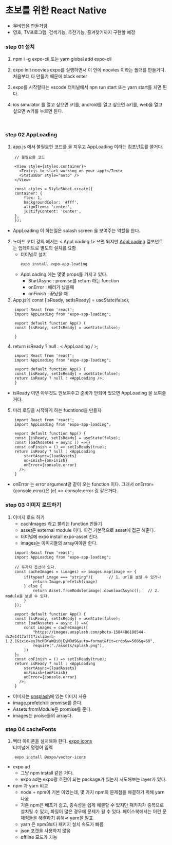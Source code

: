 # 초보를 위한 React Native

- 무비앱을 만들거임
- 영호, TV프로그램, 검색기능, 추천기능, 즐겨찾기까지 구현할 예정

### step 01 설치

1. npm i -g expo-cli 또는
   yarn global add expo-cli

2. expo init noovies
   expo를 실행하면서 이 안에 noovies 이라는 폴더를 만들거다.
   처음부터 다 만들기 때문에 black enter

3. expo를 시작할때는 vscode 터미널에서 npn run start 또는 yarn start를 치면 된다.

4. ios simulator 를 열고 싶으면 i키를, android를 열고 싶으면 a키를, web을 열고 싶으면 w키를 누르면 된다.

<br>

### step 02 AppLoading

1. app.js 에서 불필요한 코드를 을 지우고 AppLoading 이라는 컴포넌트를 쓸거다.

```
    // 불필요한 코드

    <View style={styles.container}>
      <Text>js to start working on your app!</Text>
      <StatusBar style="auto" />
    </View>

    const styles = StyleSheet.create({
    container: {
        flex: 1,
        backgroundColor: '#fff',
        alignItems: 'center',
        justifyContent: 'center',
    },
    });
```

- AppLoading 이 하는일은 splash screen 을 보여주는 역할을 한다.

2. 노마드 코더 강의 에서는 < AppLoading /> 쓰면 되지만 [AppLoading](https://docs.expo.io/versions/latest/sdk/app-loading/) 컴포넌트는 업데이트로 별도의 설치를 요함
   - 터미널로 설치
     ```
     expo install expo-app-loading
     ```
   - AppLoading 에는 몇몇 props를 가지고 있다.
     - StartAsync : promise를 return 하는 function
     - onError : 에러가 났을때
     - onFinish : 끝났을 때
3. App.js에 const [isReady, setIsReady] = useState(false);

```
    import React from 'react';
    import AppLoading from "expo-app-loading";

    export default function App() {
    const [isReady, setIsReady] = useState(false);

    }
```

4. return isReady ? null : < AppLoading / >;

```
    import React from 'react';
    import AppLoading from "expo-app-loading";

    export default function App() {
    const [isReady, setIsReady] = useState(false);
    return isReady ? null : <AppLoading />;
    }
```

- isReady 이면 아무것도 안보여주고 준비가 안되어 있으면 AppLoading 을 보여줄거다.

5. 미리 로딩을 시작하게 하는 fucntiond을 만들자

```
    import React from 'react';
    import AppLoading from "expo-app-loading";

    export default function App() {
    const [isReady, setIsReady] = useState(false);
    const loadAssetes = async () =>{}
    const onFinish = () => setIsReady(true);
    return isReady ? null : <AppLoading
        startAsync={loadAssets}
        onFinish={onFinish}
        onError={console.error}
      />;
    }
```

- onError 는 error argument랑 같이 오는 function 이다. 그래서 onError={console.error}은 (e) => console.error 랑 같은거다.

### step 03 이미지 로드하기

1. 이미지 로드 하기
   - cachImages 라고 불리는 function 만들기
   - asset은 external module 이다. 이건 기본적으로 asset에 접근 해준다.
   - 터미널에 expo install expo-asset 친다.
   - images는 이미지들의 array여야만 한다.

```
    import React from 'react';
    import AppLoading from "expo-app-loading";

    // 두가지 옵션이 있다.
    const cacheImages = (images) => images.map(image => {
        if(typeof image === "string"){       // 1. url을 보낼 수 있거나
            return Image.prefetch(image)
        } else {
            return Asset.fromModule(image).downloadAsync();   // 2. module을 보낼 수 있다.
        }
    });

    export default function App() {
    const [isReady, setIsReady] = useState(false);
    const loadAssetes = async () =>{
        const images = cacheImages([
            "https://images.unsplash.com/photo-1584486188544-dc2e1417aff1?ixlib=rb-1.2.1&ixid=eyJhcHBfaWQiOjEyMDd9&auto=format&fit=crop&w=500&q=60",
            require("./assets/splash.png"),
        ])
    };
    const onFinish = () => setIsReady(true);
    return isReady ? null : <AppLoading
        startAsync={loadAssets}
        onFinish={onFinish}
        onError={console.error}
      />;
    }
```

- 이미지는 [unsplash](https://unsplash.com/)에 있는 이미지 사용
- image.prefetch는 promise를 준다.
- Assets.fromModule은 promise를 준다.
- images는 proise들의 array다.

### step 04 cacheFonts

1. 벡터 아이콘을 설치해야 한다. [expo icons](https://docs.expo.io/guides/icons/#expovector-icons)<br>
   터미널에 명령어 입력

```
    expo install @expo/vector-icons
```

- expo ad
  - 그냥 npm install 같은 거다.
  - expo ad는 expo랑 호환이 되는 package가 있는지 시도해보는 layer가 있다.
- npm 과 yarn 비교
  - node + npm이 기본 이었는데, 몇 가지 npm의 문제점을 해결하기 위해 yarn 나옴
  - 기존 npm은 배포가 쉽고, 종속성을 쉽게 해결할 수 있지만 패키지가 중복으로 설치될 수 있고, 파일이 많은 경우에 문제가 될 수 있다. 페이스북에서는 이런 문제점들을 해결하기 위해서 yarn을 발표
  - yarn 은 npm3보다 패키지 설치 속도가 빠름
  - json 포캣을 사용하지 않음
  - offline 모드가 가능
